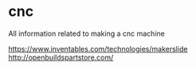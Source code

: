 cnc
===

All information related to making a cnc machine

https://www.inventables.com/technologies/makerslide
http://openbuildspartstore.com/
